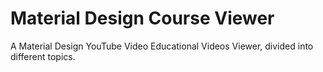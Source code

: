 # Material Design Course Viewer
A Material Design YouTube Video Educational Videos Viewer, divided into different topics.

